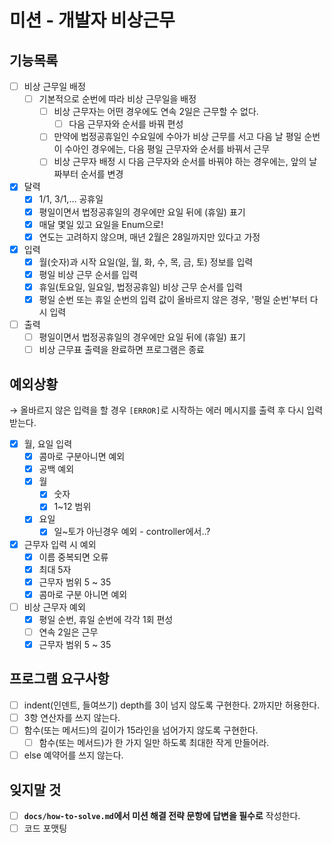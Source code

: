# 미션 - 개발자 비상근무

## 기능목록

- [ ]  비상 근무일 배정
    - [ ]  기본적으로 순번에 따라 비상 근무일을 배정
        - [ ]  비상 근무자는 어떤 경우에도 연속 2일은 근무할 수 없다.
            - [ ]  다음 근무자와 순서를 바꿔 편성
        - [ ]  만약에 법정공휴일인 수요일에 수아가 비상 근무를 서고 다음 날 평일 순번이 수아인 경우에는, 다음 평일 근무자와 순서를 바꿔서 근무
        - [ ]  비상 근무자 배정 시 다음 근무자와 순서를 바꿔야 하는 경우에는, 앞의 날짜부터 순서를 변경
- [x]  달력
    - [x]  1/1, 3/1,… 공휴일
    - [x]  평일이면서 법정공휴일의 경우에만 요일 뒤에 (휴일) 표기
    - [x]  매달 몇일 있고 요일을 Enum으로!
    - [x]  연도는 고려하지 않으며, 매년 2월은 28일까지만 있다고 가정
- [x]  입력
    - [x]  월(숫자)과 시작 요일(일, 월, 화, 수, 목, 금, 토) 정보를 입력
    - [x]  평일 비상 근무 순서를 입력
    - [x]  휴일(토요일, 일요일, 법정공휴일) 비상 근무 순서를 입력
    - [x]  평일 순번 또는 휴일 순번의 입력 값이 올바르지 않은 경우, '평일 순번'부터 다시 입력
- [ ]  출력
    - [ ]  평일이면서 법정공휴일의 경우에만 요일 뒤에 (휴일) 표기
    - [ ]  비상 근무표 출력을 완료하면 프로그램은 종료

## 예외상황

→ 올바르지 않은 입력을 할 경우 `[ERROR]`로 시작하는 에러 메시지를 출력 후 다시 입력받는다.

- [x]  월, 요일 입력
    - [x]  콤마로 구분아니면 예외
    - [x]  공백 예외
    - [x]  월
        - [x]  숫자
        - [x]  1~12 범위
    - [x]  요일
        - [x]  일~토가 아닌경우 예외 - controller에서..?
- [x]  근무자 입력 시 예외
    - [x]  이름 중복되면 오류
    - [x]  최대 5자
    - [x]  근무자 범위 5 ~ 35
    - [x]  콤마로 구분 아니면 예외
- [ ]  비상 근무자 예외
    - [x]  평일 순번, 휴일 순번에 각각 1회 편성
    - [ ]  연속 2일은 근무
    - [x]  근무자 범위 5 ~ 35

## 프로그램 요구사항

- [ ]  indent(인덴트, 들여쓰기) depth를 3이 넘지 않도록 구현한다. 2까지만 허용한다.
- [ ]  3항 연산자를 쓰지 않는다.
- [ ]  함수(또는 메서드)의 길이가 15라인을 넘어가지 않도록 구현한다.
    - [ ]  함수(또는 메서드)가 한 가지 일만 하도록 최대한 작게 만들어라.
- [ ]  else 예약어를 쓰지 않는다.

## 잊지말 것
- [ ]  **`docs/how-to-solve.md`에서 미션 해결 전략 문항에 답변을 필수로** 작성한다.
- [ ]  코드 포맷팅